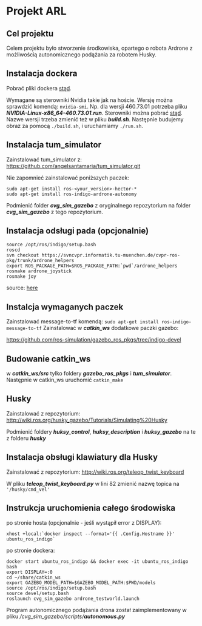 # Projekt ARL
## Cel projektu
Celem projektu było stworzenie środkowiska, opartego o robota Ardrone z możliwością
autonomicznego podążania za robotem Husky.

## Instalacja dockera
Pobrać pliki dockera [stąd](https://drive.google.com/file/d/1qRobw97PCbPGaR0gGytjJ35a-JCViHB-/view?usp=sharing).

Wymagane są sterowniki Nvidia takie jak na hoście.
Wersję można sprawdzić komendą: ```nvidia-smi```.
Np. dla wersji 460.73.01 potrzeba pliku **_NVIDIA-Linux-x86_64-460.73.01.run_**.
Sterowniki można pobrać [stąd](https://www.nvidia.pl/Download/index.aspx?lang=pl).
Nazwe wersji trzeba zmienić też w pliku **_build.sh_**. Następnie budujemy obraz za pomocą ```./build.sh```,
i uruchamiamy ```./run.sh```.

## Instalacja tum_simulator
Zainstalować tum_simulator z:
https://github.com/angelsantamaria/tum_simulator.git

Nie zapomnieć zainstalować poniższych paczek:
```
sudo apt-get install ros-<your_version>-hector-*
sudo apt-get install ros-indigo-ardrone-autonomy
```
Podmienić folder **_cvg_sim_gazebo_** z oryginalnego repozytorium na folder
**_cvg_sim_gazebo_** z tego repozytorium.
## Instalacja odsługi pada (opcjonalnie)
```
source /opt/ros/indigo/setup.bash
roscd
svn checkout https://svncvpr.informatik.tu-muenchen.de/cvpr-ros-pkg/trunk/ardrone_helpers
export ROS_PACKAGE_PATH=$ROS_PACKAGE_PATH:`pwd`/ardrone_helpers
rosmake ardrone_joystick
rosmake joy
```
source: [here](http://wiki.ros.org/tum_simulator)
## Instalcja wymaganych paczek
Zainstalować message-to-tf komendą: ```sudo apt-get install ros-indigo-message-to-tf```
Zainstalować w **_catkin_ws_** dodatkowe paczki gazebo:

https://github.com/ros-simulation/gazebo_ros_pkgs/tree/indigo-devel

## Budowanie catkin_ws
w **_catkin_ws/src_** tylko foldery **_gazebo_ros_pkgs_** i **_tum_simulator_**.
Następnie w catkin_ws uruchomić ```catkin_make ```

## Husky
Zainstalować z repozytorium:
http://wiki.ros.org/husky_gazebo/Tutorials/Simulating%20Husky

Podmienić foldery **_huksy_control_**, **_huksy_description_** i **_huksy_gazebo_**
na te z folderu **_husky_**

## Instalacja obsługi klawiatury dla Husky
Zainstalować z repozytorium: 
http://wiki.ros.org/teleop_twist_keyboard

W pliku **_teleop_twist_keyboard.py_** w lini 82 zmienić nazwę topica na ```'/husky/cmd_vel'```

## Instrukcja uruchomienia całego środowiska
po stronie hosta (opcjonalnie - jeśli wystąpił error z DISPLAY):
```
xhost +local:`docker inspect --format='{{ .Config.Hostname }}' ubuntu_ros_indigo`
```
po stronie dockera:
```
docker start ubuntu_ros_indigo && docker exec -it ubuntu_ros_indigo bash
export DISPLAY=:0
cd ~/share/catkin_ws
export GAZEBO_MODEL_PATH=$GAZEBO_MODEL_PATH:$PWD/models
source /opt/ros/indigo/setup.bash
source devel/setup.bash
roslaunch cvg_sim_gazebo ardrone_testworld.launch
```
Program autonomicznego podążania drona został zaimplementowany w pliku _/cvg_sim_gazebo/scripts/**autonomous.py**_ 
